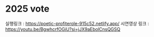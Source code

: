 # 2025 vote

실행링크 : https://poetic-profiterole-915c52.netlify.app/
시연영상 링크 : https://youtu.be/BgwhcrfOGiU?si=jJX9aEbolCnsQGSQ
